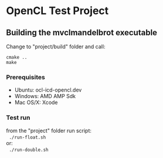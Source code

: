 # OpenCL Test Project

## Building the mvclmandelbrot executable
Change to "project/build" folder and call:<br>
```
cmake ..
make
```

### Prerequisites
* Ubuntu: ocl-icd-opencl.dev
* Windows: AMD AMP Sdk
* Mac OS/X: Xcode


### Test run
from the "project" folder run script:<br>
&nbsp;&nbsp;```./run-float.sh```<br>
or:<br>
&nbsp;&nbsp;```./run-double.sh```<br>

